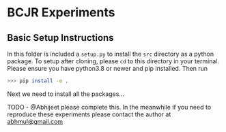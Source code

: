 # BCJR Experiments

## Basic Setup Instructions

In this folder is included a `setup.py` to install the `src` directory as a python package. To setup after cloning, please `cd` to this directory in your terminal. Please ensure you have python3.8 or newer and pip installed. Then run
```bash
>>> pip install -e .
```

Next we need to install all the packages...

TODO - @Abhijeet please complete this. In the meanwhile if you need to reproduce these experiments please contact the author at abhmul@gmail.com

